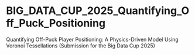 # BIG_DATA_CUP_2025_Quantifying_Off_Puck_Positioning
Quantifying Off-Puck Player Positioning: A Physics-Driven Model Using Voronoi Tessellations (Submission for the Big Data Cup 2025)
